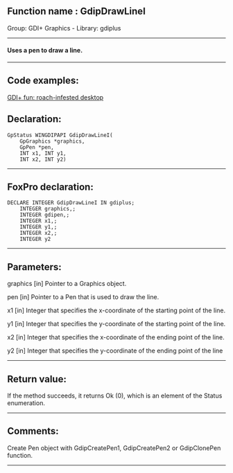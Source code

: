 
## Function name : GdipDrawLineI
Group: GDI+ Graphics - Library: gdiplus    
***  


#### Uses a pen to draw a line.
***  


## Code examples:
[GDI+ fun: roach-infested desktop](../../samples/sample_548.md)  

## Declaration:
```foxpro  
GpStatus WINGDIPAPI GdipDrawLineI(
	GpGraphics *graphics,
	GpPen *pen,
	INT x1, INT y1,
	INT x2, INT y2)  
```  
***  


## FoxPro declaration:
```foxpro  
DECLARE INTEGER GdipDrawLineI IN gdiplus;
	INTEGER graphics,;
	INTEGER gdipen,;
	INTEGER x1,;
	INTEGER y1,;
	INTEGER x2,;
	INTEGER y2  
```  
***  


## Parameters:
graphics
[in] Pointer to a Graphics object.

pen
[in] Pointer to a Pen that is used to draw the line. 

x1
[in] Integer that specifies the x-coordinate of the starting point of the line. 

y1
[in] Integer that specifies the y-coordinate of the starting point of the line. 

x2
[in] Integer that specifies the x-coordinate of the ending point of the line.

y2
[in] Integer that specifies the y-coordinate of the ending point of the line  
***  


## Return value:
If the method succeeds, it returns Ok (0), which is an element of the Status enumeration.  
***  


## Comments:
Create Pen object with GdipCreatePen1, GdipCreatePen2 or GdipClonePen function.  
  
***  

